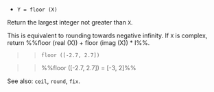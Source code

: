 * `Y = floor (X)`

Return the largest integer not greater than `X`.

This is equivalent to rounding towards negative infinity.  If `X` is
complex, return %%floor (real (X)) + floor (imag (X)) * I%%.

>> `floor ([-2.7, 2.7])`

>> %%floor ([-2.7, 2.7]) = [-3, 2]%%

See also: `ceil`, `round`, `fix`.
